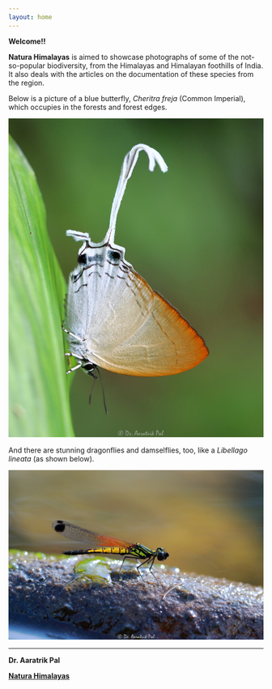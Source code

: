 ```yaml
---
layout: home
---
```

__Welcome!!__

__Natura Himalayas__ is aimed to showcase photographs of some of the not-so-popular biodiversity, from the Himalayas and Himalayan foothills of India. It also deals with the articles on the documentation of these species from the region.

Below is a picture of a blue butterfly, _Cheritra freja_ (Common Imperial), which occupies in the forests and forest edges.

![](/files/common-imperial.JPG "A Cheritra freja butterfly")

And there are stunning dragonflies and damselflies, too, like a _Libellago lineata_ (as shown below).

![](files/libellago-lineata.JPG "A Libellago lineata, male damselfly")

---
__Dr. Aaratrik Pal__

__[Natura Himalayas](https://naturahimalayas.github.io)__
